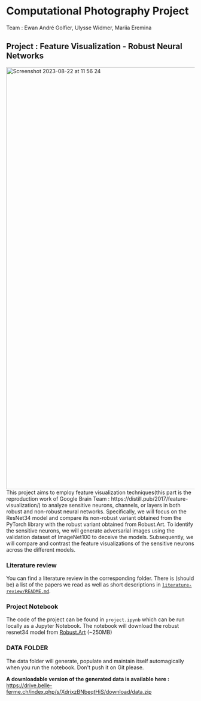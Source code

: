 # Computational Photography Project
Team : Ewan André Golfier, Ulysse Widmer, Mariia Eremina

## Project : Feature Visualization - Robust Neural Networks
<img width="1126" alt="Screenshot 2023-08-22 at 11 56 24" src="https://github.com/marerem/Feature-Visualization-of-Robust-Neural-Networks/assets/101661237/cc330649-f21b-43da-bf3f-7eadefdba3af">
This project aims to employ feature visualization techniques(this part is the reproduction work of Google Brain Team : https://distill.pub/2017/feature-visualization/) to analyze sensitive neurons, channels, or layers in both robust and non-robust neural networks. Specifically, we will focus on the ResNet34 model and compare its non-robust variant obtained from the PyTorch library with the robust variant obtained from Robust.Art. To identify the sensitive neurons, we will generate adversarial images using the validation dataset of ImageNet100 to deceive the models. Subsequently, we will compare and contrast the feature visualizations of the sensitive neurons across the different models.

### Literature review
You can find a literature review in the corresponding folder. There is (should be) a list of the papers we read as well as short descriptions in [`literature-review/README.md`](literature-review/README.md).


### Project Notebook
The code of the project can be found in `project.ipynb` which can be run locally as a Jupyter Notebook. The notebook will download the robust resnet34 model from [Robust.Art](http://robust.art) (~250MB)

### DATA FOLDER
The data folder will generate, populate and maintain itself automagically when you run the notebook. Don't push it on Git please.

**A downloadable version of the generated data is available here :** https://drive.belle-ferme.ch/index.php/s/XdrixzBNbeqtHiS/download/data.zip
